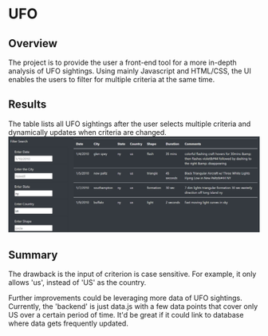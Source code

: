 # UFO

## Overview
The project is to provide the user a front-end tool for a more in-depth analysis of UFO sightings. Using mainly Javascript and HTML/CSS, the UI enables the users to filter for multiple criteria at the same time.

## Results
The table lists all UFO sightings after the user selects multiple criteria and dynamically updates when criteria are changed.
![alt text](./resources/filtering.png)

## Summary
The drawback is the input of criterion is case sensitive. For example, it only allows 'us', instead of 'US' as the country.

Further improvements could be leveraging more data of UFO sightings. Currently, the 'backend' is just data.js with a few data points that cover only US over a certain period of time. It'd be great if it could link to database where data gets frequently updated.
